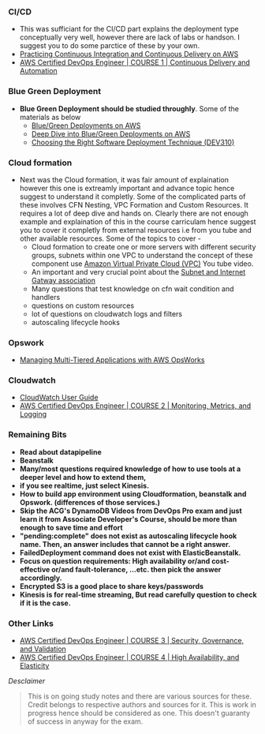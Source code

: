 ### CI/CD
- This was sufficiant for the CI/CD part explains the deployment type conceptually very well, however there are lack of labs or handson. I suggest you to do some parctice of these by your own.
- [Practicing Continuous Integration and Continuous Delivery on AWS](https://d0.awsstatic.com/whitepapers/DevOps/practicing-continuous-integration-continuous-delivery-on-AWS.pdf)
- [AWS Certified DevOps Engineer | COURSE 1 | Continuous Delivery and Automation](https://www.youtube.com/watch?v=s6HShJzq3TY&list=PLd115Y1edsKLnP3JgFI5LjcpMzPhhMLAy)



### Blue Green Deployment
- **Blue Green Deployment should be studied throughly**. Some of the materials as below
	- [Blue/Green Deployments on AWS](https://d0.awsstatic.com/whitepapers/AWSBlueGreen_Deployments.pdf)
	- [Deep Dive into Blue/Green Deployments on AWS](https://www.youtube.com/watch?v=aX54mhZbN58&feature=youtu.be)
	- [Choosing the Right Software Deployment Technique (DEV310)](https://www.youtube.com/watch?v=bSXRF1poE8g)

### Cloud formation
- Next was the Cloud formation, it was fair amount of explaination however this one is extreamly important and advance topic hence suggest to understand it completly. Some of the complicated parts of these involves CFN Nesting, VPC Formation and Custom Resources. It requires a lot of deep dive and hands on. Clearly there are not enough example and explaination of this in the course carriculam hence suggest you to cover it completly from external resources i.e from you tube and other available resources. Some of the topics to cover -
	- Cloud formation to create one or more servers with different security groups, subnets within one VPC to understand the concept of these component use [Amazon Virtual Private Cloud (VPC)](https://www.youtube.com/watch?v=fpxDGU2KdkA) You tube video.
	- An important and very crucial point about the [Subnet and Internet Gatway association](https://stackoverflow.com/questions/42437814/cloudformation-vpc-routing-table-with-no-route-for-internet-gateway)
	- Many questions that test knowledge on cfn wait condition and handlers
	- questions on custom resources
	- lot of questions on cloudwatch logs and filters
	- autoscaling lifecycle hooks

### Opswork
- [Managing Multi-Tiered Applications with AWS OpsWorks](https://d0.awsstatic.com/whitepapers/managing-multi-tiered-web-applications-with-opsworks.pdf)
	
### Cloudwatch 
- [CloudWatch User Guide](http://docs.amazonaws.cn/en_us/AmazonCloudWatch/latest/monitoring/)
- [AWS Certified DevOps Engineer | COURSE 2 | Monitoring, Metrics, and Logging](https://www.youtube.com/playlist?list=PLd115Y1edsKKzNJfHWjY9CoUZCBYHPhv-)

### Remaining Bits
- **Read about datapipeline**
- **Beanstalk**
- **Many/most questions required knowledge of how to use tools at a deeper level and how to extend them,**
- **if you see realtime, just select Kinesis.**
- **How to build app environment using Cloudformation, beanstalk and Opswork. (differences of those services.)**
- **Skip the ACG's DynamoDB Videos from DevOps Pro exam and just learn it from Associate Developer's Course, should be more than enough to save time and effort**
- **"pending:complete" does not exist as autoscaling lifecycle hook name. Then, an answer includes that cannot be a right answer.**
- **FailedDeployment command does not exist with ElasticBeanstalk.**
- **Focus on question requirements: High availability or/and cost-effective or/and fault-tolerance, ...etc. then pick the answer accordingly.**
- **Encrypted S3 is a good place to share keys/passwords**
- **Kinesis is for real-time streaming, But read carefully question to check if it is the case.**


### Other Links
- [AWS Certified DevOps Engineer | COURSE 3 | Security, Governance, and Validation](https://www.youtube.com/watch?v=uOyMDdTMeIg&list=PLd115Y1edsKL4c-If5nzypF6J337IFkIt)
- [AWS Certified DevOps Engineer | COURSE 4 | High Availability, and Elasticity](https://www.youtube.com/watch?v=OtpFLcnEGvU&list=PLd115Y1edsKI6Lx5kUK5scI8USMcxwgjE)

*Desclaimer*
>This is on going study notes and there are various sources for these. Credit belongs to respective authors and sources for it.
>This is work in progress hence should be considered as one. This doesn't guaranty of success in anyway for the exam.